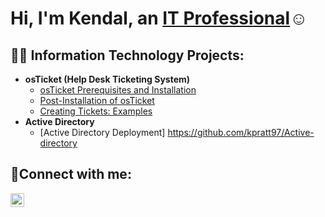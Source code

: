 <h1>Hi, I'm Kendal, an <a href="https://linkedin.com/in/Josh">IT Professional</a>☺</h1>

<h2>👨‍💻 Information Technology Projects:</h2>

- <b>osTicket (Help Desk Ticketing System)</b>
  - [osTicket Prerequisites and Installation](https://github.com/kpratt97/osticket-prereqs)
  - [Post-Installation of osTicket](https://github.com/kpratt97/post-install-config)
  - [Creating Tickets: Examples](https://github.com/kpratt97/ticket-lifecycle)
- <b>Active Directory </b>
  - [Active Directory Deployment] https://github.com/kpratt97/Active-directory
  

<h2>🤳Connect with me:</h2>

[<img align="left" alt="Josh | LinkedIn" width="22px" src="https://cdn.jsdelivr.net/npm/simple-icons@v3/icons/linkedin.svg" />][linkedin]

[linkedin]: https://linkedin.com/in/Josh

